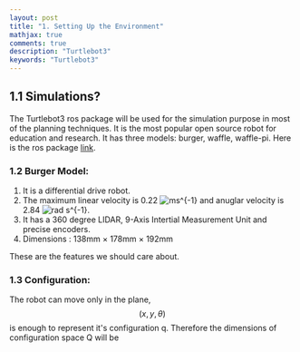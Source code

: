```yaml
---
layout: post
title: "1. Setting Up the Environment"
mathjax: true
comments: true
description: "Turtlebot3"
keywords: "Turtlebot3"
---
```


## 1.1 Simulations?  
The Turtlebot3 ros package will be used for the simulation purpose in most of the planning techniques. It is the most popular open source robot for education and research. It has three models: burger, waffle, waffle-pi. Here is the ros package [link](http://wiki.ros.org/turtlebot3).  

### 1.2 Burger Model:  
1. It is a differential drive robot.  
2. The maximum linear velocity is 0.22 ![ms^{-1}](https://render.githubusercontent.com/render/math?math=ms%5E%7B-1%7D) and anuglar velocity is 2.84 ![rad s^{-1}](https://render.githubusercontent.com/render/math?math=rad%20s%5E%7B-1%7D).
3. It has a 360 degree LIDAR, 9-Axis Intertial Measurement Unit and precise encoders.
4. Dimensions : 138mm × 178mm × 192mm  

These are the features we should care about.  

### 1.3 Configuration:  
The robot can move only in the plane, $$(x,y,\theta)$$ is enough to represent it's configuration q. Therefore the dimensions of configuration space Q will be      








